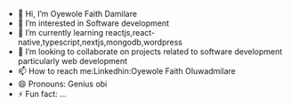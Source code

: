 - 👋 Hi, I’m Oyewole Faith Damilare 
- 👀 I’m interested in Software development
- 🌱 I’m currently learning reactjs,react-native,typescript,nextjs,mongodb,wordpress
- 💞️ I’m looking to collaborate on projects related to software development particularly web development
- 📫 How to reach me:Linkedhin:Oyewole Faith Oluwadmilare
- 😄 Pronouns: Genius obi
- ⚡ Fun fact: ...

<!---
GeniusObi/GeniusObi is a ✨ special ✨ repository because its `README.md` (this file) appears on your GitHub profile.
You can click the Preview link to take a look at your changes.
--->
